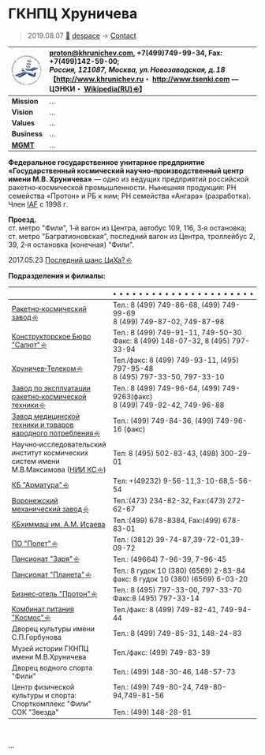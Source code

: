 # ГКНПЦ Хруничева
> 2019.08.07 [🚀](../../index/index.md) [despace](../index.md) → [Contact](../contact.md)

|[![](../f/contact/g/khrunichev_logo1_thumb.webp)](../f/contact/g/khrunichev_logo1.png)|<proton@khrunichev.com>, +7(499)749-99-34, Fax: +7(499)142-59-00;<br> *Россия, 121087, Москва, ул. Новозаводская, д. 18*<br> 【<http://www.khrunichev.ru>・ <http://www.tsenki.com> — ЦЭНКИ・  [Wikipedia(RU) ⎆](https://ru.wikipedia.org/wiki/Государственный_космический_научно‑производственный_центр_имени_М._В._Хруничева)】|
|:--|:--|
|**Mission**|…|
|**Vision**|…|
|**Values**|…|
|**Business**|…|
|**[MGMT](../mgmt.md)**|…|

**Федеральное государственное унитарное предприятие «Государственный космический научно‑производственный центр имени М.В. Хруничева»** — одно из ведущих предприятий российской ракетно‑космической промышленности. Нынешняя продукция: РН семейства «Протон» и РБ к ним; РН семейства «Ангара» (разработка). Член [IAF](iaf.md) с 1998 г.

**Проезд.**  
ст. метро "Фили", 1‑й вагон из Центра, автобус 109, 116, 3‑я остановка;  
ст. метро "Багратионовская", последний вагон из Центра, троллейбус 2, 39, 2‑я остановка (конечная) "Фили".

2017.05.23 [Последний шанс ЦиХа? ⎆](http://alien3.livejournal.com/2126033.html)

**Подразделения и филиалы:**

| |•   •   •   •   •   •   •   •   •   •   •   •   •   •   •   •   •   •   •   •   •   •|
|:--|:--|
|[Ракетно‑космический завод ⎆](http://www.khrunichev.ru/main.php?:id=77)|Тел.: 8 (499) 749-86-68, (499) 749-99-69 <br> 8 (499) 749-87-02, 749-87-98|
|[Конструкторское Бюро "Салют" ⎆](http://www.khrunichev.ru/main.php?:id=74)|Тел.: 8 (499) 749-91-11, 749-50-30 <br> Факс: 8 (499) 148-07-32, 8 (495) 797-33-94|
|[Хруничев‑Телеком ⎆](http://www.khrunichev.ru/main.php?:id=80)|Тел./факс: 8 (499) 749-93-11, (495) 797-95-48 <br> 8 (495) 797-33-50, 797-33-10|
|[Завод по эксплуатации ракетно‑космической техники ⎆](http://www.khrunichev.ru/main.php?:id=78)|Тел.: 8 (499) 749-96-64, (499) 749-9263(факс) <br> 8 (499) 749-92-42, 749-96-88|
|[Завод медицинской техники и товаров народного потребления ⎆](http://www.zavodmt.ru/ru/index.php)|Тел.: (499) 749-84-36, (499) 749-96-16 (факс)|
|Научно‑исследовательский институт космических систем имени М.В.Максимова ([НИИ КС ⎆](http://www.khrunichev.ru/main.php?:id=81))|Тел: 8 (495) 502-83-43, (498) 300-29-01|
|[КБ "Арматура" ⎆](http://www.khrunichev.ru/main.php?:id=79)|Тeл: +(49232) 9-56-11,3-10-68,5-56-54|
|[Воронежский механический завод ⎆](http://www.khrunichev.ru/main.php?:id=121)|Тел.:(473) 234-82-32, Fax:(473) 272-62-67|
|[КБхиммаш им. А.М. Исаева](kbhm.md)|Тел.:(499) 678-8384, Fax:(499) 678-83-01|
|[ПО "Полет" ⎆](http://www.khrunichev.ru/main.php?:id=122)|Тел.: (3812) 39-74-87,39-72-01,39-09-72|
|[Пансионат "Заря" ⎆](http://www.hotelzarya.ru/)|Тел.: (49664) 7-96-39, 7-96-45|
|[Пансионат "Планета" ⎆](http://www.khrunichev.ru/main.php?:id=181)|Тел.: 8 гудок 10 (380) (6569) 2-83-84 <br> факс: 8 гудок 10 (380) (6569) 6-03-20|
|[Бизнес‑отель "Протон" ⎆](http://www.protonhotel.ru/)|Тел.: 8 (495) 797-33-00, 797-33-70 <br> Факс:8 (495) 797-33-14|
|[Комбинат питания "Космос" ⎆](http://www.khrunichev.ru/main.php?:id=34)|Тел./факс: 8 (499) 749-82-41, 749-94-44|
|Дворец культуры имени С.П.Горбунова|Тел.: 8 (499) 749-85-31, 148-24-83|
|Музей истории ГКНПЦ имени М.В.Хруничева|Тел./факс: (499) 749-83-39|
|Дворец водного спорта "Фили"|Тел.: (499) 148-30-46, 148-57-73|
|Центр физической культуры и спорта: <br> Спорткомплекс "Фили" <br> СОК "Звезда"|Тел.: (499) 749-80-24, 749-80-94,749-81-56 <br>   <br> Тел.: (499) 148-28-91|

<p style="page-break-after:always"> </p>

…
